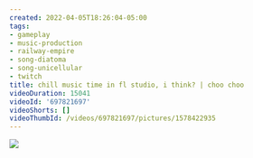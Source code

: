 ```yaml
---
created: 2022-04-05T18:26:04-05:00
tags:
- gameplay
- music-production
- railway-empire
- song-diatoma
- song-unicellular
- twitch
title: chill music time in fl studio, i think? | choo choo
videoDuration: 15041
videoId: '697821697'
videoShorts: []
videoThumbId: /videos/697821697/pictures/1578422935
---
```


![](20220405232604.jpg)
